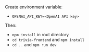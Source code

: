 Create environment variable:
- `OPENAI_API_KEY=<OpenAI API key>`

Then:

- `npm install` in root directory
- `cd trivia-frontend` and `npm install`
- `cd ..` and `npm run dev`
